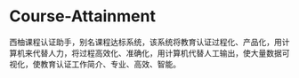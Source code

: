 # Course-Attainment
西柚课程认证助手，别名课程达标系统，该系统将教育认证过程化、产品化，用计算机来代替人力，将过程高效化、准确化，用计算机代替人工输出，使大量数据可视化，使教育认证工作简介、专业、高效、智能。
